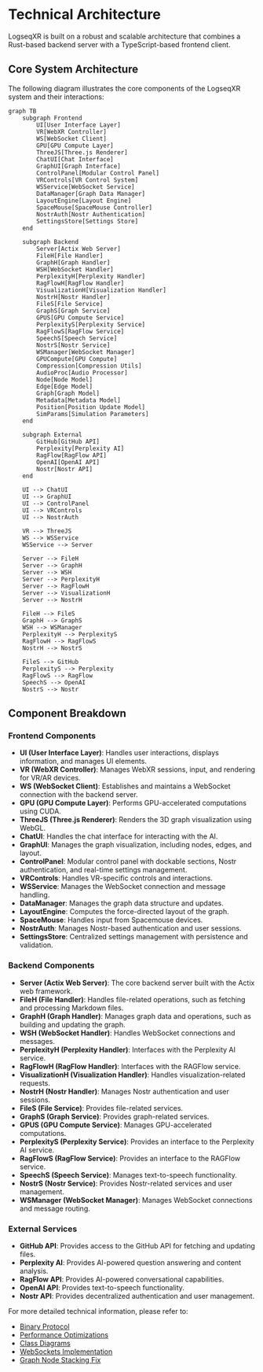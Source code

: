 # Technical Architecture

LogseqXR is built on a robust and scalable architecture that combines a Rust-based backend server with a TypeScript-based frontend client.

## Core System Architecture

The following diagram illustrates the core components of the LogseqXR system and their interactions:

```mermaid
graph TB
    subgraph Frontend
        UI[User Interface Layer]
        VR[WebXR Controller]
        WS[WebSocket Client]
        GPU[GPU Compute Layer]
        ThreeJS[Three.js Renderer]
        ChatUI[Chat Interface]
        GraphUI[Graph Interface]
        ControlPanel[Modular Control Panel]
        VRControls[VR Control System]
        WSService[WebSocket Service]
        DataManager[Graph Data Manager]
        LayoutEngine[Layout Engine]
        SpaceMouse[SpaceMouse Controller]
        NostrAuth[Nostr Authentication]
        SettingsStore[Settings Store]
    end

    subgraph Backend
        Server[Actix Web Server]
        FileH[File Handler]
        GraphH[Graph Handler]
        WSH[WebSocket Handler]
        PerplexityH[Perplexity Handler]
        RagFlowH[RagFlow Handler]
        VisualizationH[Visualization Handler]
        NostrH[Nostr Handler]
        FileS[File Service]
        GraphS[Graph Service]
        GPUS[GPU Compute Service]
        PerplexityS[Perplexity Service]
        RagFlowS[RagFlow Service]
        SpeechS[Speech Service]
        NostrS[Nostr Service]
        WSManager[WebSocket Manager]
        GPUCompute[GPU Compute]
        Compression[Compression Utils]
        AudioProc[Audio Processor]
        Node[Node Model]
        Edge[Edge Model]
        Graph[Graph Model]
        Metadata[Metadata Model]
        Position[Position Update Model]
        SimParams[Simulation Parameters]
    end

    subgraph External
        GitHub[GitHub API]
        Perplexity[Perplexity AI]
        RagFlow[RagFlow API]
        OpenAI[OpenAI API]
        Nostr[Nostr API]
    end

    UI --> ChatUI
    UI --> GraphUI
    UI --> ControlPanel
    UI --> VRControls
    UI --> NostrAuth

    VR --> ThreeJS
    WS --> WSService
    WSService --> Server

    Server --> FileH
    Server --> GraphH
    Server --> WSH
    Server --> PerplexityH
    Server --> RagFlowH
    Server --> VisualizationH
    Server --> NostrH

    FileH --> FileS
    GraphH --> GraphS
    WSH --> WSManager
    PerplexityH --> PerplexityS
    RagFlowH --> RagFlowS
    NostrH --> NostrS

    FileS --> GitHub
    PerplexityS --> Perplexity
    RagFlowS --> RagFlow
    SpeechS --> OpenAI
    NostrS --> Nostr
```

## Component Breakdown

### Frontend Components

- **UI (User Interface Layer)**: Handles user interactions, displays information, and manages UI elements.
- **VR (WebXR Controller)**: Manages WebXR sessions, input, and rendering for VR/AR devices.
- **WS (WebSocket Client)**: Establishes and maintains a WebSocket connection with the backend server.
- **GPU (GPU Compute Layer)**: Performs GPU-accelerated computations using CUDA.
- **ThreeJS (Three.js Renderer)**: Renders the 3D graph visualization using WebGL.
- **ChatUI**: Handles the chat interface for interacting with the AI.
- **GraphUI**: Manages the graph visualization, including nodes, edges, and layout.
- **ControlPanel**: Modular control panel with dockable sections, Nostr authentication, and real-time settings management.
- **VRControls**: Handles VR-specific controls and interactions.
- **WSService**: Manages the WebSocket connection and message handling.
- **DataManager**: Manages the graph data structure and updates.
- **LayoutEngine**: Computes the force-directed layout of the graph.
- **SpaceMouse**: Handles input from Spacemouse devices.
- **NostrAuth**: Manages Nostr-based authentication and user sessions.
- **SettingsStore**: Centralized settings management with persistence and validation.

### Backend Components

- **Server (Actix Web Server)**: The core backend server built with the Actix web framework.
- **FileH (File Handler)**: Handles file-related operations, such as fetching and processing Markdown files.
- **GraphH (Graph Handler)**: Manages graph data and operations, such as building and updating the graph.
- **WSH (WebSocket Handler)**: Handles WebSocket connections and messages.
- **PerplexityH (Perplexity Handler)**: Interfaces with the Perplexity AI service.
- **RagFlowH (RagFlow Handler)**: Interfaces with the RAGFlow service.
- **VisualizationH (Visualization Handler)**: Handles visualization-related requests.
- **NostrH (Nostr Handler)**: Manages Nostr authentication and user sessions.
- **FileS (File Service)**: Provides file-related services.
- **GraphS (Graph Service)**: Provides graph-related services.
- **GPUS (GPU Compute Service)**: Manages GPU-accelerated computations.
- **PerplexityS (Perplexity Service)**: Provides an interface to the Perplexity AI service.
- **RagFlowS (RagFlow Service)**: Provides an interface to the RAGFlow service.
- **SpeechS (Speech Service)**: Manages text-to-speech functionality.
- **NostrS (Nostr Service)**: Provides Nostr-related services and user management.
- **WSManager (WebSocket Manager)**: Manages WebSocket connections and message routing.

### External Services

- **GitHub API**: Provides access to the GitHub API for fetching and updating files.
- **Perplexity AI**: Provides AI-powered question answering and content analysis.
- **RagFlow API**: Provides AI-powered conversational capabilities.
- **OpenAI API**: Provides text-to-speech functionality.
- **Nostr API**: Provides decentralized authentication and user management.

For more detailed technical information, please refer to:
- [Binary Protocol](../technical/binary-protocol.md)
- [Performance Optimizations](../technical/performance.md)
- [Class Diagrams](../technical/class-diagrams.md)
- [WebSockets Implementation](../technical/websockets.md)
- [Graph Node Stacking Fix](../technical/graph-node-stacking-fix.md)